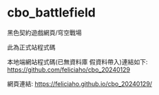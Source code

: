 # cbo_battlefield
黑色契約遊戲網頁/穹空戰場

此為正式站程式碼

本地端網站程式碼(已無資料庫 假資料帶入)連結如下:
https://github.com/feliciaho/cbo_20240129

網頁連結: https://feliciaho.github.io/cbo_20240129/
